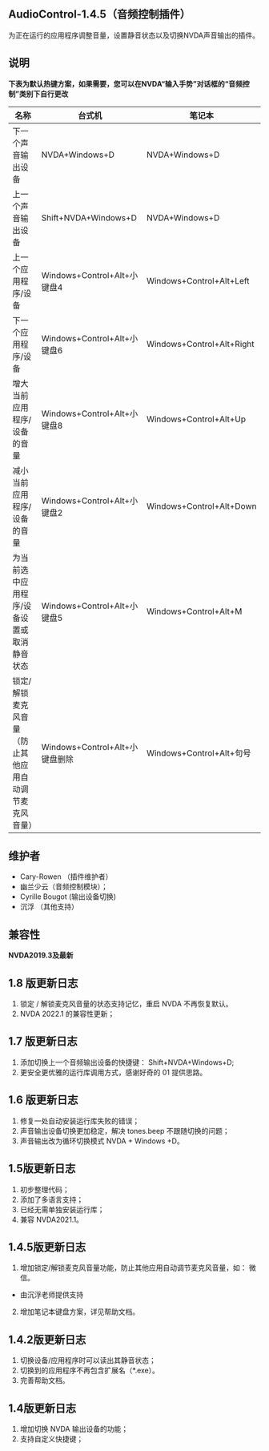 ## AudioControl-1.4.5（音频控制插件）

为正在运行的应用程序调整音量，设置静音状态以及切换NVDA声音输出的插件。

## 说明

**下表为默认热键方案，如果需要，您可以在NVDA“输入手势”对话框的“音频控制”类别下自行更改**

| 名称 | 台式机 | 笔记本 |
| ---- | ---- | ---- |
| 下一个声音输出设备 | NVDA+Windows+D | NVDA+Windows+D |
| 上一个声音输出设备 | Shift+NVDA+Windows+D | NVDA+Windows+D |
| 上一个应用程序/设备 | Windows+Control+Alt+小键盘4 | Windows+Control+Alt+Left |
| 下一个应用程序/设备 | Windows+Control+Alt+小键盘6 | Windows+Control+Alt+Right |
| 增大当前应用程序/设备的音量 | Windows+Control+Alt+小键盘8 | Windows+Control+Alt+Up |
| 减小当前应用程序/设备的音量 | Windows+Control+Alt+小键盘2 | Windows+Control+Alt+Down |
| 为当前选中应用程序/设备设置或取消静音状态 | Windows+Control+Alt+小键盘5 | Windows+Control+Alt+M |
| 锁定/解锁麦克风音量（防止其他应用自动调节麦克风音量） | Windows+Control+Alt+小键盘删除 | Windows+Control+Alt+句号 |

## 维护者

* Cary-Rowen （插件维护者）
* 幽兰少云（音频控制模块）；
* Cyrille Bougot (输出设备切换)
* 沉浮 （其他支持）

## 兼容性
**NVDA2019.3及最新**

## 1.8 版更新日志
1. 锁定 / 解锁麦克风音量的状态支持记忆，重启 NVDA 不再恢复默认。
2. NVDA 2022.1 的兼容性更新；

## 1.7 版更新日志
1. 添加切换上一个音频输出设备的快捷键： Shift+NVDA+Windows+D;
2. 更安全更优雅的运行库调用方式，感谢好奇的 01 提供思路。

## 1.6 版更新日志
1. 修复一处自动安装运行库失败的错误；
2. 声音输出设备切换更加稳定，解决 tones.beep 不跟随切换的问题；
3. 声音输出改为循环切换模式 NVDA + Windows +D。

## 1.5版更新日志
1. 初步整理代码；
2. 添加了多语言支持；
3. 已经无需单独安装运行库；
4. 兼容 NVDA2021.1。

## 1.4.5版更新日志
1. 增加锁定/解锁麦克风音量功能，防止其他应用自动调节麦克风音量，如： 微信。
  - 由沉浮老师提供支持
2. 增加笔记本键盘方案，详见帮助文档。

## 1.4.2版更新日志
1. 切换设备/应用程序时可以读出其静音状态；
2. 切换到的应用程序不再包含扩展名（*.exe）。
3. 完善帮助文档。

## 1.4版更新日志
1. 增加切换 NVDA 输出设备的功能；
2. 支持自定义快捷键；
